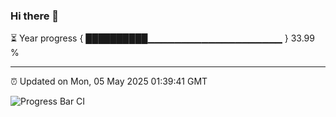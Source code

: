 ### Hi there 👋

⏳ Year progress { ██████████▁▁▁▁▁▁▁▁▁▁▁▁▁▁▁▁▁▁▁▁ } 33.99 %

---

⏰ Updated on Mon, 05 May 2025 01:39:41 GMT

![Progress Bar CI](https://github.com/liununu/liununu/workflows/Progress%20Bar%20CI/badge.svg)
